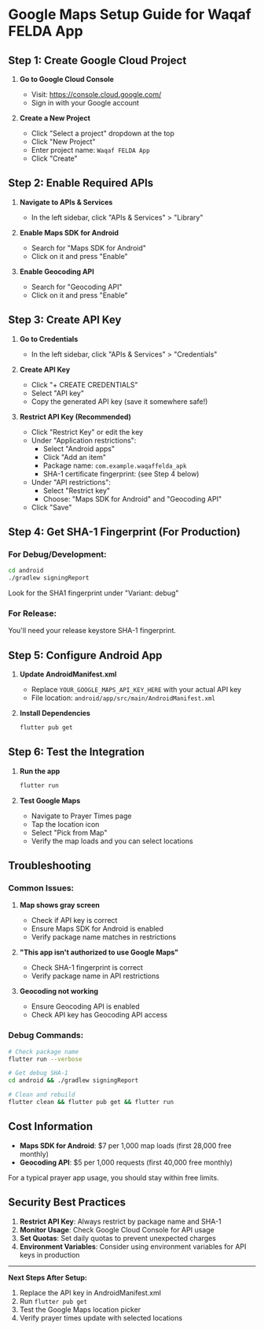 # Google Maps Setup Guide for Waqaf FELDA App

## Step 1: Create Google Cloud Project

1. **Go to Google Cloud Console**
   - Visit: https://console.cloud.google.com/
   - Sign in with your Google account

2. **Create a New Project**
   - Click "Select a project" dropdown at the top
   - Click "New Project"
   - Enter project name: `Waqaf FELDA App`
   - Click "Create"

## Step 2: Enable Required APIs

1. **Navigate to APIs & Services**
   - In the left sidebar, click "APIs & Services" > "Library"

2. **Enable Maps SDK for Android**
   - Search for "Maps SDK for Android"
   - Click on it and press "Enable"

3. **Enable Geocoding API**
   - Search for "Geocoding API"
   - Click on it and press "Enable"

## Step 3: Create API Key

1. **Go to Credentials**
   - In the left sidebar, click "APIs & Services" > "Credentials"

2. **Create API Key**
   - Click "+ CREATE CREDENTIALS"
   - Select "API key"
   - Copy the generated API key (save it somewhere safe!)

3. **Restrict API Key (Recommended)**
   - Click "Restrict Key" or edit the key
   - Under "Application restrictions":
     - Select "Android apps"
     - Click "Add an item"
     - Package name: `com.example.waqaffelda_apk`
     - SHA-1 certificate fingerprint: (see Step 4 below)
   - Under "API restrictions":
     - Select "Restrict key"
     - Choose: "Maps SDK for Android" and "Geocoding API"
   - Click "Save"

## Step 4: Get SHA-1 Fingerprint (For Production)

### For Debug/Development:
```bash
cd android
./gradlew signingReport
```
Look for the SHA1 fingerprint under "Variant: debug"

### For Release:
You'll need your release keystore SHA-1 fingerprint.

## Step 5: Configure Android App

1. **Update AndroidManifest.xml**
   - Replace `YOUR_GOOGLE_MAPS_API_KEY_HERE` with your actual API key
   - File location: `android/app/src/main/AndroidManifest.xml`

2. **Install Dependencies**
   ```bash
   flutter pub get
   ```

## Step 6: Test the Integration

1. **Run the app**
   ```bash
   flutter run
   ```

2. **Test Google Maps**
   - Navigate to Prayer Times page
   - Tap the location icon
   - Select "Pick from Map"
   - Verify the map loads and you can select locations

## Troubleshooting

### Common Issues:

1. **Map shows gray screen**
   - Check if API key is correct
   - Ensure Maps SDK for Android is enabled
   - Verify package name matches in restrictions

2. **"This app isn't authorized to use Google Maps"**
   - Check SHA-1 fingerprint is correct
   - Verify package name in API restrictions

3. **Geocoding not working**
   - Ensure Geocoding API is enabled
   - Check API key has Geocoding API access

### Debug Commands:
```bash
# Check package name
flutter run --verbose

# Get debug SHA-1
cd android && ./gradlew signingReport

# Clean and rebuild
flutter clean && flutter pub get && flutter run
```

## Cost Information

- **Maps SDK for Android**: $7 per 1,000 map loads (first 28,000 free monthly)
- **Geocoding API**: $5 per 1,000 requests (first 40,000 free monthly)

For a typical prayer app usage, you should stay within free limits.

## Security Best Practices

1. **Restrict API Key**: Always restrict by package name and SHA-1
2. **Monitor Usage**: Check Google Cloud Console for API usage
3. **Set Quotas**: Set daily quotas to prevent unexpected charges
4. **Environment Variables**: Consider using environment variables for API keys in production

---

**Next Steps After Setup:**
1. Replace the API key in AndroidManifest.xml
2. Run `flutter pub get`
3. Test the Google Maps location picker
4. Verify prayer times update with selected locations
